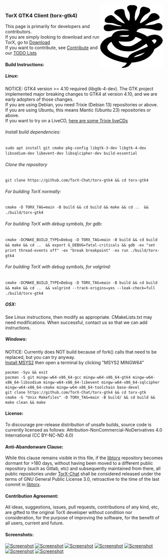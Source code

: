 <img alt="Logo" width="200" height="200" src="https://raw.githubusercontent.com/TorX-Chat/torx-gtk4/main/other/scalable/apps/logo-torx-symbolic.svg" align="right" style="position: relative; top: 0; left: 0;">

### TorX GTK4 Client (torx-gtk4)
This page is primarily for developers and contributors.
<br>If you are simply looking to download and run TorX, go to [Download](https://torx.chat/#download)
<br>If you want to contribute, see [Contribute](https://torx.chat/#contribute) and our [TODO Lists](https://torx.chat/todo.html)

#### Build Instructions:
##### Linux:
NOTICE: GTK4 version >= 4.10 required (libgtk-4-dev). The GTK project implemented major breaking changes to GTK4 at version 4.10, and we are early adopters of those changes.
<br>If you are using Debian, you need Trixie (Debian 13) repositories or above.
<br>If you are using Ubuntu, this means Mantic (Ubuntu 23) repositories or above.
<br>If you want to try on a LiveCD, <a href="https://get.debian.org/images/weekly-live-builds/amd64/iso-hybrid/">here are some Trixie liveCDs</a>

###### Install build dependencies:
`sudo apt install git cmake pkg-config libgtk-3-dev libgtk-4-dev libsodium-dev libevent-dev libsqlcipher-dev build-essential`

###### Clone the repository
`git clone https://github.com/TorX-Chat/torx-gtk4 && cd torx-gtk4`

###### For building TorX normally:
`cmake -D TORX_TAG=main -B build && cd build && make && cd ..  && ./build/torx-gtk4`

###### For building TorX with debug symbols, for gdb:
`cmake -DCMAKE_BUILD_TYPE=Debug -D TORX_TAG=main -B build && cd build && make && cd ..  && export G_DEBUG=fatal-criticals && gdb -ex "set print thread-events off" -ex "break breakpoint" -ex run ./build/torx-gtk4`

###### For building TorX with debug symbols, for valgrind:
`cmake -DCMAKE_BUILD_TYPE=Debug -D TORX_TAG=main -B build && cd build && make && cd ..  && valgrind --track-origins=yes --leak-check=full ./build/torx-gtk4`

##### OSX:
See Linux instructions, then modify as appropriate. CMakeLists.txt may need modifications. When successful, contact us so that we can add instructions.

##### Windows:
NOTICE: Currently does NOT build because of fork() calls that need to be replaced, but you can try anyway.
<br><a href="https://www.msys2.org/">Install MSYS2</a> then open a terminal by clicking "MSYS2 MINGW64"
```
pacman -Syu && exit
pacman -S git mingw-w64-x86_64-gcc mingw-w64-x86_64-gtk4 mingw-w64-x86_64-libsodium mingw-w64-x86_64-libevent mingw-w64-x86_64-sqlcipher mingw-w64-x86_64-cmake mingw-w64-x86_64-toolchain base-devel
git clone https://github.com/TorX-Chat/torx-gtk4 && cd torx-gtk
cmake -G "Unix Makefiles" -D TORX_TAG=main -B build/ && cd build && make clean && make
```

#### License:
To discourage pre-release distribution of unsafe builds, source code is currently licensed as follows: Attribution-NonCommercial-NoDerivatives 4.0 International (CC BY-NC-ND 4.0)

#### Anti-Abandonware Clause:
While this clause remains visible in this file, if the [libtorx](https://github.com/TorX-Chat/libtorx) repository becomes dormant for >180 days, without having been moved to a different public repository (such as Gitlab, etc) and subsequently maintained from there, all public repositories under [TorX-Chat](https://github.com/TorX-Chat/) shall be considered released under the terms of GNU General Public License 3.0, retroactive to the time of the last commit in [libtorx](https://github.com/TorX-Chat/libtorx).

#### Contribution Agreement:
All ideas, suggestions, issues, pull requests, contributions of any kind, etc, are gifted to the original TorX developer without condition nor consideration, for the purpose of improving the software, for the benefit of all users, current and future.

#### Screenshots:
<a href="https://torx-chat.github.io/images/desktop_auth_screen.png"><img src="https://torx-chat.github.io/images/desktop_auth_screen.png" alt="Screenshot" style="max-height:400px;"></a>
<a href="https://torx-chat.github.io/images/desktop_add.png"><img src="https://torx-chat.github.io/images/desktop_add.png" alt="Screenshot" style="max-height:400px;"></a>
<a href="https://torx-chat.github.io/images/desktop_home.png"><img src="https://torx-chat.github.io/images/desktop_home.png" alt="Screenshot" style="max-height:400px;"></a>
<a href="https://torx-chat.github.io/images/desktop_grandma.png"><img src="https://torx-chat.github.io/images/desktop_grandma.png" alt="Screenshot" style="max-height:400px;"></a>
<a href="https://torx-chat.github.io/images/desktop_add_group.png"><img src="https://torx-chat.github.io/images/desktop_add_group.png" alt="Screenshot" style="max-height:400px;"></a>
<a href="https://torx-chat.github.io/images/desktop_group.png"><img src="https://torx-chat.github.io/images/desktop_group.png" alt="Screenshot" style="max-height:400px;"></a>
<a href="https://torx-chat.github.io/images/desktop_settings.png"><img src="https://torx-chat.github.io/images/desktop_settings.png" alt="Screenshot" style="max-height:400px;"></a>
